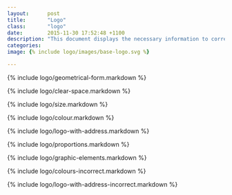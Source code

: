 ```yaml
---
layout:      post
title:       "Logo"
class:       "logo"
date:        2015-11-30 17:52:48 +1100
description: "This document displays the necessary information to correctly disply the BVN logo."
categories:
image: {% include logo/images/base-logo.svg %}

---
```


{% include logo/geometrical-form.markdown %}

{% include logo/clear-space.markdown %}

{% include logo/size.markdown %}

{% include logo/colour.markdown %}

{% include logo/logo-with-address.markdown %}

{% include logo/proportions.markdown %}

{% include logo/graphic-elements.markdown %}

{% include logo/colours-incorrect.markdown %}

{% include logo/logo-with-address-incorrect.markdown %}

